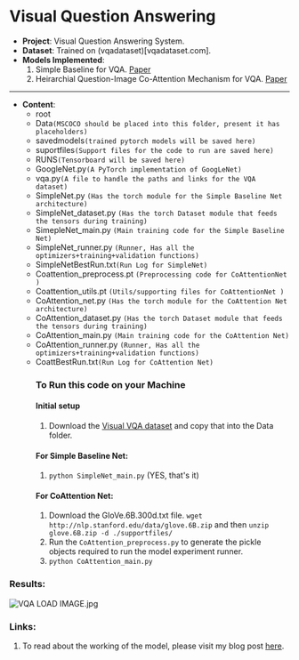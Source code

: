 # Visual Question Answering
- **Project**: Visual Question Answering System.
- **Dataset**: Trained on (vqadataset)[vqadataset.com].
- **Models Implemented**:
  1. Simple Baseline for VQA. [Paper](https://arxiv.org/abs/1512.02167)
  1. Heirarchial Question-Image Co-Attention Mechanism for VQA. [Paper](https://arxiv.org/abs/1606.00061)
---
- **Content**:
  - root
  - Data`(MSCOCO should be placed into this folder, present it has placeholders)`
  - savedmodels`(trained pytorch models will be saved here)`
  - suportfiles`(Support files for the code to run are saved here)`
  - RUNS`(Tensorboard will be saved here)`
  - GoogleNet.py`(A PyTorch implementation of GoogLeNet)`
  - vqa.py`(A file to handle the paths and links for the VQA dataset)`
  - SimpleNet.py `(Has the torch module for the Simple Baseline Net architecture)`
  - SimpleNet_dataset.py `(Has the torch Dataset module that feeds the tensors during training)`
  - SimepleNet_main.py `(Main training code for the Simple Baseline Net)`
  - SimpleNet_runner.py `(Runner, Has all the optimizers+training+validation functions)`
  - SimpleNetBestRun.txt`(Run Log for SimpleNet)`
  - Coattention_preprocess.pt `(Preprocessing code for CoAttentionNet )`
  - Coattention_utils.pt `(Utils/supporting files for CoAttentionNet )`
  - CoAttention_net.py `(Has the torch module for the CoAttention Net architecture)`
  - CoAttention_dataset.py `(Has the torch Dataset module that feeds the tensors during training)`
  - CoAttention_main.py `(Main training code for the CoAttention Net)`
  - CoAttention_runner.py `(Runner, Has all the optimizers+training+validation functions)`
  - CoattBestRun.txt`(Run Log for CoAttention Net)`
    ### **To Run this code on your Machine**
    #### Initial setup
       1. Download the [Visual VQA dataset](https://visualqa.org/) and copy that into the Data folder.
    #### For Simple Baseline Net:
       1. `python SimpleNet_main.py` (YES, that's it)
    #### For CoAttention Net:
       1. Download the GloVe.6B.300d.txt file.
          `wget http://nlp.stanford.edu/data/glove.6B.zip` and then `unzip glove.6B.zip -d ./supportfiles/`
       2. Run the `CoAttention_preprocess.py` to generate the pickle objects required to run the model experiment runner.
       3. `python CoAttention_main.py`
### Results:
![VQA LOAD IMAGE.jpg](IMG)
### Links:
1. To read about the working of the model, please visit my blog post [here](http://blog.abhishekyana.ml/2019/07/20/visual-question-answering-with-coattention-mechanism/).
